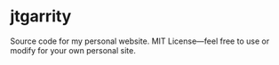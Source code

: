 # jtgarrity
Source code for my personal website. MIT License—feel free to use or modify for your own personal site.
